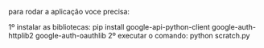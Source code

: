 para rodar a aplicação voce precisa:

1º instalar as bibliotecas: pip install google-api-python-client google-auth-httplib2 google-auth-oauthlib
2º executar o comando: python scratch.py


